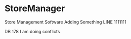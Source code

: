 StoreManager
============

Store Management Software
Adding Something LINE 1111111

DB 178 
I am doing conflicts